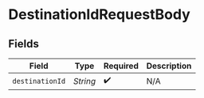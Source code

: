 # DestinationIdRequestBody


## Fields

| Field              | Type               | Required           | Description        |
| ------------------ | ------------------ | ------------------ | ------------------ |
| `destinationId`    | *String*           | :heavy_check_mark: | N/A                |